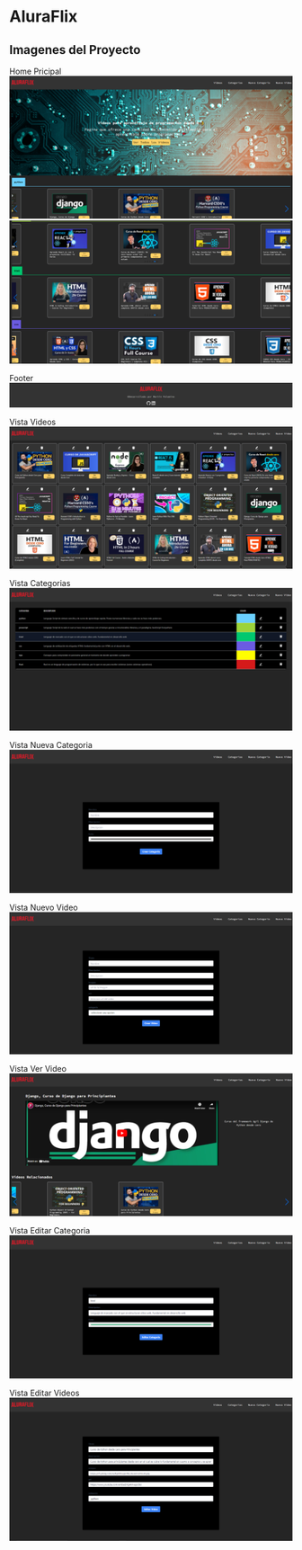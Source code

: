 # AluraFlix

## Imagenes del Proyecto

Home Pricipal
![Home AluraFlix](./src/screenshots/vistaprincipal.png)
![Home Vista2](./src/screenshots/vistaprincipal2.png)

Footer
![Footer](./src/screenshots/footer.png)

Vista Videos
![Vista Videos](./src/screenshots/vistaAllvideos.png)

Vista Categorias
![Vista categorias](./src/screenshots/vistaCategorias.png)

Vista Nueva Categoria
![Vista Nueva Categoria](./src/screenshots/vistaNewCategoria.png)

Vista Nuevo Video
![Vista Nuevo Video](./src/screenshots/vistaNewVideo.png)

Vista Ver Video
![Vista Ver Video](./src/screenshots/vistaVerVideo.png)

Vista Editar Categoria
![Vista Editar Categoria](./src/screenshots/vistaEditCategoria.png)

Vista Editar Videos
![Vista Editar Videos](./src/screenshots/vistaEditVideo.png)
